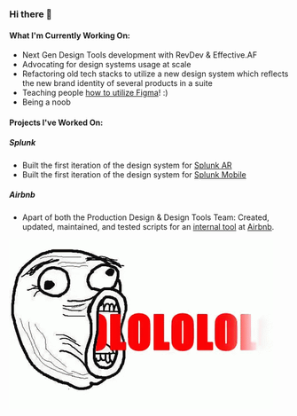 ### Hi there 👋

#### What I'm Currently Working On:
- Next Gen Design Tools development with RevDev & Effective.AF
- Advocating for design systems usage at scale
- Refactoring old tech stacks to utilize a new design system which reflects the new brand identity of several products in a suite
- Teaching people [how to utilize Figma](https://www.youtube.com/channel/UCTGmiyXawbVmFJjpiYSw0Gw?view_as=subscriber)! :)
- Being a noob

#### Projects I've Worked On:
##### Splunk
- Built the first iteration of the design system for [Splunk AR](https://apps.apple.com/us/app/splunk-ar/id1420233757)
- Built the first iteration of the design system for [Splunk Mobile](https://apps.apple.com/us/app/splunk-mobile/id1420299852)

##### Airbnb
- Apart of both the Production Design & Design Tools Team: Created, updated, maintained, and tested scripts for an [internal tool](https://airbnb.design/airshots-discovering-a-workflow-for-app-screenshots/) at [Airbnb](https://www.fastcompany.com/3060312/airbnbs-secret-tool-for-designing-for-every-person-on-the-planet).

![Lul](https://github.com/timsully/memes/blob/master/lul.gif)

<!--
**timsully/timsully** is a ✨ _special_ ✨ repository because its `README.md` (this file) appears on your GitHub profile.

Here are some ideas to get you started:

- 🔭 I’m currently working on ...
- 🌱 I’m currently learning ...
- 👯 I’m looking to collaborate on ...
- 🤔 I’m looking for help with ...
- 💬 Ask me about ...
- 📫 How to reach me: ...
- 😄 Pronouns: ...
- ⚡ Fun fact: ...
-->
